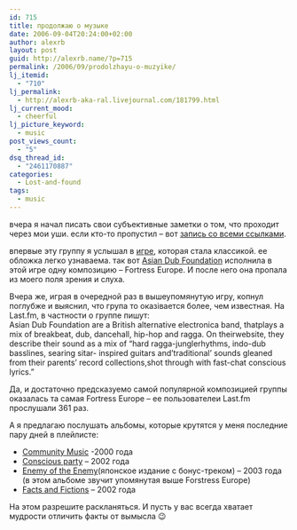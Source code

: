 ```yaml
---
id: 715
title: продолжаю о музыке
date: 2006-09-04T20:24:00+02:00
author: alexrb
layout: post
guid: http://alexrb.name/?p=715
permalink: /2006/09/prodolzhayu-o-muzyike/
lj_itemid:
  - "710"
lj_permalink:
  - http://alexrb-aka-ral.livejournal.com/181799.html
lj_current_mood:
  - cheerful
lj_picture_keyword:
  - music
post_views_count:
  - "5"
dsq_thread_id:
  - "2461170887"
categories:
  - Lost-and-found
tags:
  - music
---
```

вчера я начал писать свои субъективные заметки о том, что проходит через мои уши. если кто-то пропустил &#8211; вот [запись со всеми ссылками](http://alexrb-aka-ral.livejournal.com/180362.html).

впервые эту группу я услышал в [игре](http://www.amazon.com/gp/redirect.html?link_code=ur2&tag=internati0110-20&camp=1789&creative=9325&location=%2F197034-World-Need-Speed%2Fdp%2FB0009W8QBO%2Fsr%3D1-2%2Fqid%3D1157390895%2Fref%3Dpd_bbs_2%3Fie%3DUTF8%26s%3Dvideogames), которая стала классикой. ее обложка легко узнаваема. так вот [Asian Dub Foundation](http://www.amazon.com/gp/redirect.html?link_code=ur2&tag=internati0110-20&camp=1789&creative=9325&location=/gp/search%3F%26index=music%26keywords=asian%20dub%20foundation%20%26_encoding=UTF8) исполнила в этой игре одну композицию &#8211; Fortress Europe. И после него она пропала из моего поля зрения и слуха.

Вчера же, играя в очередной раз в вышеупомянутую игру, копнул поглубже и выяснил, что група то оказівается более, чем известная. На Last.fm, в частности о группе пишут:  
Asian Dub Foundation are a British alternative electronica band, thatplays a mix of breakbeat, dub, dancehall, hip-hop and ragga. On theirwebsite, they describe their sound as a mix of &#8220;hard ragga-junglerhythms, indo-dub basslines, searing sitar- inspired guitars and&#8217;traditional&#8217; sounds gleaned from their parents&#8217; record collections,shot through with fast-chat conscious lyrics.&#8221;

Да, и достаточно предсказуемо самой популярной композицией группы оказалась та самая Fortress Europe &#8211; ее пользователеи Last.fm прослушали 361 раз.

А я предлагаю послушать альбомы, которые крутятся у меня последние пару дней в плейлисте:

  * [Community Music](http://www.amazon.com/gp/redirect.html?link_code=ur2&tag=internati0110-20&camp=1789&creative=9325&location=%2FCommunity-Music-Asian-Dub-Foundation%2Fdp%2FB00004RJJE%2Fsr%3D8-1%2Fqid%3D1157391182%2Fref%3Dsr_1_1%3Fie%3DUTF8%26s%3Dmusic) -2000 года 
  * [Conscious party](http://www.amazon.com/gp/redirect.html?link_code=ur2&tag=internati0110-20&camp=1789&creative=9325&location=%2FConscious-Party-Asian-Dub-Foundation%2Fdp%2FB00004W5GI%2Fsr%3D8-2%2Fqid%3D1157391257%2Fref%3Dsr_1_2%3Fie%3DUTF8%26s%3Dmusic) &#8211; 2002 года 
  * [Enemy of the Enemy](http://www.amazon.com/gp/redirect.html?link_code=ur2&tag=internati0110-20&camp=1789&creative=9325&location=%2FEnemy-Asian-Dub-Foundation%2Fdp%2FB0001ZA2WK%2Fsr%3D8-3%2Fqid%3D1157391337%2Fref%3Dsr_1_3%3Fie%3DUTF8%26s%3Dmusic)(японское издание с бонус-треком) &#8211; 2003 года (в этом альбоме звучит упомянутая выше Forstress Europe)
  * [Facts and Fictions](http://www.amazon.com/gp/redirect.html?link_code=ur2&tag=internati0110-20&camp=1789&creative=9325&location=%2FFacts-Fictions-Asian-Dub-Foundation%2Fdp%2FB00006JCGH%2Fsr%3D8-1%2Fqid%3D1157391443%2Fref%3Dsr_1_1%3Fie%3DUTF8%26s%3Dmusic) &#8211; 2002 года

На этом разрешите раскланяться. И пусть у вас всегда хватает мудрости отличить факты от вымысла 😉